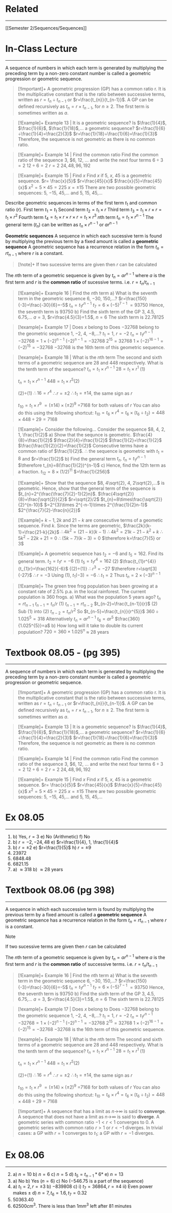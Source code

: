  # Related
---
[[Semester 2/Sequences/Sequences]]
# In-Class Lecture
---
A sequence of numbers in which each term is generated by multiplying the preceding term by a non-zero constant number is called a geometric progression or geometric sequence.
>[!Important]+
>A geometric progression (GP) has a common ratio r. It is the multiplicative constant that is the ratio between successive terms, written as $r=t_{n}÷t_{n-1}$ or $r=\frac{t_{n}}{t_{n-1}}$.
>A GP can be defined recursively as $t_{n}=r\times t_{n-1}$, for $n \geq 2$.
>The first term is sometimes written as $a$.

>[!Example]+ Example 13 | It is a geometric sequence?
>Is $\frac{1}{4}$, $\frac{1}{6}$, $\frac{1}{18}$,… a geometric sequence?
>$r=\frac{1}{6}÷\frac{1}{4}=\frac{2}{3}$
>$r=\frac{1}{18}÷\frac{1}{6}=\frac{1}{3}$
>Therefore, the sequence is not geometric as there is no common ratio.

>[!Example]+ Example 14 | Find the common ratio
>Find the common ratio of the sequence $3$, $6, $12$, … and write the next four terms
>$6÷3=2$
>$12÷6=2$
>$r=2$
>$24, 48, 96, 192$

>[!Example]+ Example 15 | Find $x$
>Find $x$ if $5$, $x$, $45$ is a geometric sequence.
>$r= \frac{x}{5}$
>$r=\frac{45}{x}$
>$\frac{x}{5}=\frac{45}{x}$
>$x^{2}=5 \times 45=225$
>$x=\pm 15$
>There are two possible geometric sequences:
>$5$, $-15$, $45$,… and $5$, $15$, $45$,…

Describe geometric sequences in terms of the first term $t_{1}$ and common ratio ($r$).
	First term $t_{1}=t_{1}$
	Second term $t_{2}=t_{1}\times r$
	Third term $t_{3}=t_{1}\times r \times r=t_{1}\times r^{2}$
	Fourth term $t_{4}=t_{1}\times r \times r \times r=t_{1}\times r^{3}$
	$n$th term $t_{n}=t_{1}\times r^{n-1}$
The general term ($t_{n}$) can be written as $t_{n}\times r^{n-1}$ or $ar^{n-1}$

**Geometric sequences**
A sequence in which each sucessive term is found by multiplying the previous term by a fixed amount is called a **geometric sequence**
A geometric sequence has a recurrence relation in the form $t_{n}=rt_{n-1}$ where $r$ is a constant.

>[!note]+
>If two sucessive terms are given then $r$ can be calculated

The $n$th term of a geometric sequence is given by $t_{n}=ar^{n-1}$ where $a$ is the first term and $r$ is the **common ratio** of sucessive terms. i.e. $r=t_{n}/t_{n-1}$

>[!Example]+ Example 16 | Find the $n$th term
>a) What is the seventh term in the geometric sequence $6$, $-30$, $150$,…?
>	$r=\frac{150}{-3}=\frac{-30}{6}=-5$
>	$t_{n}=t_{1}r^{n-1}$
>	$t_{7}=6\times (-5)^{7-1}$
>	$=93750$
>	Hence, the seventh term is $93750$
>b) Find the sixth term of the GP $3$, $4.5$, $6.75$,…
>	$a=3$, $r=\frac{4.5}{3}=1.5$, $n=6$
>	The sixth term is $22.78125$

>[!example]+ Example 17 | Does $x$ belong to
>Does $-32768$ belong to the geometric sequence $1$, $-2$, $4$, $-8$,…?
>$t_{1}=1$, $r=-2$
>$t_{n}=t_{1}r^{n-1}$
>$-32768=1\times (-2)^{n-1}$
>$(-2)^{n-1}=-32768$
>$2^{15}=32768$
>$1\times (-2)^{16-1}=(-2)^{15}=-32768$
>$-32768$ is the 16th term of this geometric sequence.

>[!example]+ Example 18 | What is the $n$th term
>The second and sixth terms of a geometric sequence are $28$ and $448$ respectively. What is the tenth term of the sequence?
>$t_{n}=t_{1}\times r^{n-1}$
>$28=t_{1}\times r^{1}$ (1)
>
>$t_{n}=t_{1}\times r^{n-1}$
>$448=t_{1}\times r^{5}$(2)
>
>(2)$÷$(1)
>$\therefore 16=r^{4}$
>$\therefore r=\pm 2$
>$\therefore t_{1}=\pm 14$, the same sign as $r$
>
>$t_{10}=t_{1}\times r^{9}$
>$=(\pm 14)\times (\pm 2)^{9}$
> =7168 for both values of $r$
> You can also do this using the following shortcut: $t_{10}=t_{6}\times r^{4}=t_{6}\times (t_{6}÷t_{2})=448\times 448÷29=7168$

>[!Example]+ Consider the following…
>Consider the sequence $8, 4, 2, 1, \frac{1}{2}$
>a) Show that the sequnce is geometric.
>	$\frac{4}{8}=\frac{1}{2}$
>	$\frac{2}{4}=\frac{1}{2}$
>	$\frac{1}{2}=\frac{1}{2}$
>	$\frac{\frac{1}{2}}{2}=\frac{1}{2}$
>	Consecutive terms have a common ratio of $\frac{1}{2}$.
>	$\therefore$ the sequence is geometric with $t_{1}=8$ and $r=\frac{1}{2}$
>b) Find the general term $t_{n}$.
>	$t_{n}=t_{1}r^{n-1}$
>	$\therefore t_{n}=8(\frac{1}{2})^{n-1}$
>c) Hence, find the 12th term as a fraction.
>	$t_{12}=8\times (1/2)^{11}$
>	$=\frac{1}{256}$

>[!Example]+
>Show that the sequence $8, 4\sqrt{2}, 4, 2\sqrt{2},...$ is geometric. Hence, show that the general term of the sequence is $t_{n}=2^{\frac{\frac{7}{2}-1}{2}n}$.
>$\frac{4\sqrt{2}}{8}=\frac{\sqrt{2}}{2}$
>$r=\sqrt{2}/2$
>$t_{n}=8\times\frac{\sqrt{2}}{2}^{n-10}$
>$=2^{3}\times 2^{-n-1}\times 2^{\frac{1}{2}n-1}$
>$2^{\frac{7}{2}-\frac{n}{2}}$

>[!Example]+
>$k-1, 2k$ and $21-k$ are consecutive terms of a geometic sequence. Find $k$.
>Since the terms are geometric, $\frac{2k}{k-1}=\frac{21-k}{2k}$
>$\therefore 4k^{2}=(21-k)(k-1)$
>$\therefore 4k^{2}=21k-21-k^2+k$
>$\therefore 5k^{2}-22k+21=0$
>$\therefore (5k-7)(k-3)=0$
>$\therefore k=\frac{7}{5} or 3$

>[!Example]+
>A geometric sequence has $t_{2}=-6$ and $t_{5}=162$. Find its general term.
>$t_{2}=t_{1}r=-6$    (1)
>$t_{5}=t_{1}r^{4}=162$    (2)
>$\frac{t_{1}r^{4}}{t_{1}r}=\frac{162}{-6}$    {(2)÷(1)}
>$\therefore r^{3}=-27$
>$\therefore r=\sqrt[3]{-27}$
>$\therefore r=-3$
>Using (1),
>$t_{1}(-3)=-6$
>$\therefore t_{1}=2$
>Thus $t_{n}=2\times (-3)^{n-1}$

>[!Example]+
>The  green tree frog population has been growing at a constant rate of 2.5% p.a. in the local rainforest. The current population is 360 frogs.
>a) What was the population 5 years ago?
>	$t_{n}=rt_{n-1}$
>	$t_{n-1}=t_{n}/r$ (1)
>	$t_{n-1}=rt_{n-2}$
>	$t_{n-2}=\frac{t_{n-1}}{r}$ (2)
>	Sub (1) into (2)
>	$t_{n-2}=t_{n}/r^{2}$
>	So $t_{n-5}=\frac{t_{n}}{r^{5}}$
>	$360÷1.025^{5}=318$
>	Alternatively
>		$t_{n}=ar^{n-1}$
>		$t_{6}=ar^{5}$
>		$\frac{360}{1.025^{5}}=a$
>b) How long will it take to double its current population?
>	$720=360\times 1.025^{n}$
>	$\approx$ 28 years


# Textbook 08.05 - (pg 395)
---
A sequence of numbers in which each term is generated by multiplying the preceding term by a non-zero constant number is called a geometric progression or geometric sequence.
>[!Important]+
>A geometric progression (GP) has a common ratio r. It is the multiplicative constant that is the ratio between successive terms, written as $r=t_{n}÷t_{n-1}$ or $r=\frac{t_{n}}{t_{n-1}}$.
>A GP can be defined recursively as $t_{n}=r\times t_{n-1}$, for $n \geq 2$.
>The first term is sometimes written as $a$.

>[!Example]+ Example 13 | It is a geometric sequence?
>Is $\frac{1}{4}$, $\frac{1}{6}$, $\frac{1}{18}$,… a geometric sequence?
>$r=\frac{1}{6}÷\frac{1}{4}=\frac{2}{3}$
>$r=\frac{1}{18}÷\frac{1}{6}=\frac{1}{3}$
>Therefore, the sequence is not geometric as there is no common ratio.

>[!Example]+ Example 14 | Find the common ratio
>Find the common ratio of the sequence $3$, $6, $12$, … and write the next four terms
>$6÷3=2$
>$12÷6=2$
>$r=2$
>$24, 48, 96, 192$

>[!Example]+ Example 15 | Find $x$
>Find $x$ if $5$, $x$, $45$ is a geometric sequence.
>$r= \frac{x}{5}$
>$r=\frac{45}{x}$
>$\frac{x}{5}=\frac{45}{x}$
>$x^{2}=5 \times 45=225$
>$x=\pm 15$
>There are two possible geometric sequences:
>$5$, $-15$, $45$,… and $5$, $15$, $45$,…

# Ex 08.05
---
1)
	b) Yes, $r=3$
	e) No (Arithmetic)
	f) No
2)
	b) $r=-2, -24, 48$
	e) $r=\frac{1}{4}, 1, \frac{1}{4}$
3)
	b) $r=\pm 2$
	e) $r=\frac{1}{5}$
	h) $r=\pm 9$
4) 23972
5) $6848.48$
6) $6821.15$
7)
	a) $\approx 318$
	b) $\approx 28$ years

# Textbook 08.06 (pg 398)
- - -
A sequence in which each successive term is found by multiplying the previous term by a fixed amount is called a **geometric sequence**
A geometric sequence has a recurrence relation in the form $t_{n}=rt_{n-1}$ where $r$ is a constant.

>[!note]
>If two sucessive terms are given then $r$ can be calculated

The $n$th term of a geometric sequence is given by $t_{n}=ar^{n-1}$ where $a$ is the first term and $r$ is the **common ratio** of successive terms. i.e. $r=t_{n}/t_{n-1}$

>[!Example]+ Example 16 | Find the $n$th term
>a) What is the seventh term in the geometric sequence $6$, $-30$, $150$,…?
>	$r=\frac{150}{-3}=\frac{-30}{6}=-5$
>	$t_{n}=t_{1}r^{n-1}$
>	$t_{7}=6\times (-5)^{7-1}$
>	$=93750$
>	Hence, the seventh term is $93750$
>b) Find the sixth term of the GP $3$, $4.5$, $6.75$,…
>	$a=3$, $r=\frac{4.5}{3}=1.5$, $n=6$
>	The sixth term is $22.78125$

>[!example]+ Example 17 | Does $x$ belong to
>Does $-32768$ belong to the geometric sequence $1$, $-2$, $4$, $-8$,…?
>$t_{1}=1$, $r=-2$
>$t_{n}=t_{1}r^{n-1}$
>$-32768=1\times (-2)^{n-1}$
>$(-2)^{n-1}=-32768$
>$2^{15}=32768$
>$1\times (-2)^{16-1}=(-2)^{15}=-32768$
>$-32768$ is the 16th term of this geometric sequence.

>[!example]+ Example 18 | What is the $n$th term
>The second and sixth terms of a geometric sequence are $28$ and $448$ respectively. What is the tenth term of the sequence?
>$t_{n}=t_{1}\times r^{n-1}$
>$28=t_{1}\times r^{1}$ (1)
>
>$t_{n}=t_{1}\times r^{n-1}$
>$448=t_{1}\times r^{5}$(2)
>
>(2)$÷$(1)
>$\therefore 16=r^{4}$
>$\therefore r=\pm 2$
>$\therefore t_{1}=\pm 14$, the same sign as $r$
>
>$t_{10}=t_{1}\times r^{9}$
>$=(\pm 14)\times (\pm 2)^{9}$
> =7168 for both values of $r$
> You can also do this using the following shortcut: $t_{10}=t_{6}\times r^{4}=t_{6}\times (t_{6}÷t_{2})=448\times 448÷29=7168$

>[!important]+
>A sequence that has a limit as $n$→$\infty$ is said to **converge**.
>A sequence that does not have a limit as $n$→$\infty$ is said to **diverge**.
>A geometric series with common ratio $-1<r<1$ converges to 0.
>A geometric series with common ratio $r>1$ or $r<-1$ diverges.
>In trivial cases: a GP with $r=1$ converges to $t_{1}$; a GP with $r=-1$ diverges.

# Ex 08.06
- - -
2)
	a) $n=10$
	b) $n=6$
	c) $n=5$
	d) $t_{5}=t_{n-1}*6*$
	e) $n=13$
3)
	a) No
	b) Yes ($n=6$)
	c) No ($-546.75$ is a part of the sequence)
4)
	a) $t_{1}=2,r=\pm 3$
	b) $-839808$
	c)
		i)  $t_{7}=36864, r=\pm 4$
		ii) Even power makes $\pm$ 
	d) $n=7, t_{6}=1.6, t_{7}=0.32$
6) $50363.40$
10) $62500cm^{3}$. There is less than $1mm^{3}$ left after 81 minutes